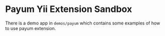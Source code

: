 Payum Yii Extension Sandbox
=============================

There is a demo app in `demos/payum` which contains some examples of how to use payum extension.